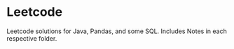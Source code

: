 # Leetcode
Leetcode solutions for Java, Pandas, and some SQL. Includes Notes in each respective folder.

